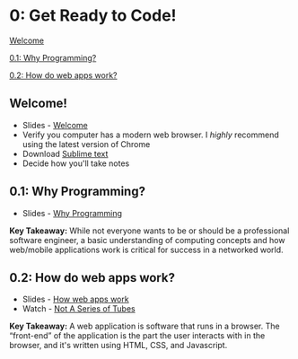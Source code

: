 0: Get Ready to Code!
==========


[Welcome](#welcome)

[0.1: Why Programming?](#whyprogramming)

[0.2: How do web apps work?](#webapps)



<a id="welcome">Welcome!</a>
-----------------------

+ Slides - [Welcome](https://docs.google.com/presentation/d/1qzr5j12y12tsnm3lORaasEXAD1feV1tAROeGqUhghDs/edit?usp=sharing) 
+ Verify you computer has a modern web browser. I *highly* recommend using the latest version of Chrome
+ Download [Sublime text](http://www.sublimetext.com/)
+ Decide how you'll take notes


<a id="whyprogramming">0.1: Why Programming?</a>
-----------------------

+ Slides - [Why Programming](https://docs.google.com/presentation/d/1Rot4TxRtLiOUe0K4m8pvF4U188UAjiy0HutrBQ8R42w/edit?usp=sharing) 

**Key Takeaway:** While not everyone wants to be or should be a professional software engineer, a basic understanding of computing concepts and how web/mobile applications work is critical for success in a networked world.

<a id="webapps">0.2: How do web apps work?</a>
-----------------------------

+ Slides - [How web apps work]() 
+ Watch - [Not A Series of Tubes](http://www.dontfeartheinternet.com/the-basics/not-tubes)

**Key Takeaway:** A web application is software that runs in a browser. The “front-end” of the application is the part the user interacts with in the browser, and it's written using HTML, CSS, and Javascript. 



